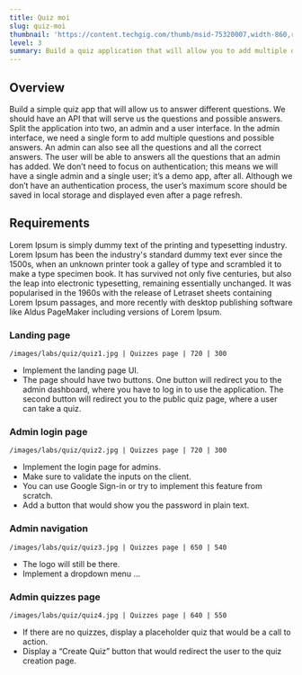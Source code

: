 ```yaml
---
title: Quiz moi
slug: quiz-moi
thumbnail: 'https://content.techgig.com/thumb/msid-75320007,width-860,resizemode-4/Python-is-the-most-preferred-programming-language.jpg?216831'
level: 3
summary: Build a quiz application that will allow you to add multiple quizzes from an admin dashboard. You will also have a user view, which will enable you to answer the quizzes that you have created.
---
```


## Overview

Build a simple quiz app that will allow us to answer different questions. We should have an API that will serve us the questions and possible answers. Split the application into two, an admin and a user interface. In the admin interface, we need a single form to add multiple questions and possible answers. An admin can also see all the questions and all the correct answers. The user will be able to answers all the questions that an admin has added. We don’t need to focus on authentication; this means we will have a single admin and a single user; it’s a demo app, after all. Although we don’t have an authentication process, the user’s maximum score should be saved in local storage and displayed even after a page refresh.

## Requirements

Lorem Ipsum is simply dummy text of the printing and typesetting industry. Lorem Ipsum has been the industry's standard dummy text ever since the 1500s, when an unknown printer took a galley of type and scrambled it to make a type specimen book. It has survived not only five centuries, but also the leap into electronic typesetting, remaining essentially unchanged. It was popularised in the 1960s with the release of Letraset sheets containing Lorem Ipsum passages, and more recently with desktop publishing software like Aldus PageMaker including versions of Lorem Ipsum.

### Landing page

```Image
/images/labs/quiz/quiz1.jpg | Quizzes page | 720 | 300
```

- Implement the landing page UI.
- The page should have two buttons. One button will redirect you to the admin dashboard, where you have to log in to use the application. The second button will redirect you to the public quiz page, where a user can take a quiz.

### Admin login page

```Image
/images/labs/quiz/quiz2.jpg | Quizzes page | 720 | 300
```

- Implement the login page for admins.
- Make sure to validate the inputs on the client.
- You can use Google Sign-in or try to implement this feature from scratch.
- Add a button that would show you the password in plain text.

### Admin navigation

```Image
/images/labs/quiz/quiz3.jpg | Quizzes page | 650 | 540
```

- The logo will still be there.
- Implement a dropdown menu …

### Admin quizzes page

```Image
/images/labs/quiz/quiz4.jpg | Quizzes page | 640 | 550
```

- If there are no quizzes, display a placeholder quiz that would be a call to action.
- Display a “Create Quiz” button that would redirect the user to the quiz creation page.
